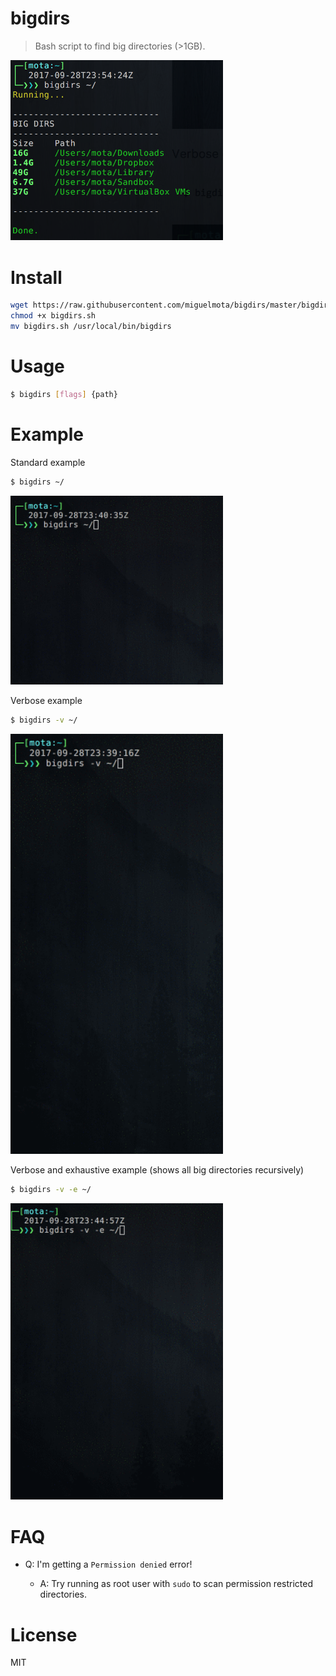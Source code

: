 # bigdirs

> Bash script to find big directories (>1GB).

<img src="./screenshot.png" width="340" />

# Install

```bash
wget https://raw.githubusercontent.com/miguelmota/bigdirs/master/bigdirs.sh
chmod +x bigdirs.sh
mv bigdirs.sh /usr/local/bin/bigdirs
```

# Usage

```bash
$ bigdirs [flags] {path}
```

# Example

Standard example

```bash
$ bigdirs ~/
```

<img src="./screenshot_standard.gif" width="340" />

Verbose example

```bash
$ bigdirs -v ~/
```

<img src="./screenshot_verbose.gif" width="340" />

Verbose and exhaustive example (shows all big directories recursively)

```bash
$ bigdirs -v -e ~/
```

<img src="./screenshot_exhaustive.gif" width="340" />

# FAQ

- Q: I'm getting a `Permission denied` error!

  - A: Try running as root user with `sudo` to scan permission restricted directories.

# License

MIT
